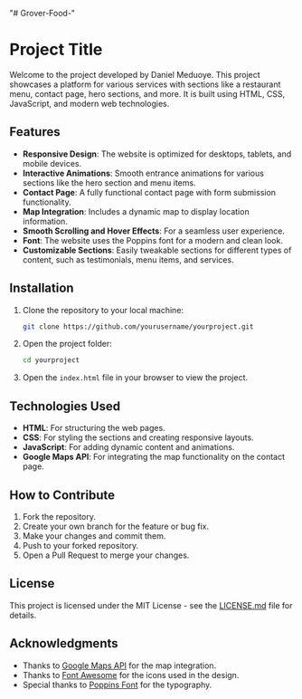 "# Grover-Food-" 

# Project Title

Welcome to the project developed by Daniel Meduoye. This project showcases a platform for various services with sections like a restaurant menu, contact page, hero sections, and more. It is built using HTML, CSS, JavaScript, and modern web technologies.

## Features

- **Responsive Design**: The website is optimized for desktops, tablets, and mobile devices.
- **Interactive Animations**: Smooth entrance animations for various sections like the hero section and menu items.
- **Contact Page**: A fully functional contact page with form submission functionality.
- **Map Integration**: Includes a dynamic map to display location information.
- **Smooth Scrolling and Hover Effects**: For a seamless user experience.
- **Font**: The website uses the Poppins font for a modern and clean look.
- **Customizable Sections**: Easily tweakable sections for different types of content, such as testimonials, menu items, and services.

## Installation

1. Clone the repository to your local machine:
    ```bash
    git clone https://github.com/yourusername/yourproject.git
    ```

2. Open the project folder:
    ```bash
    cd yourproject
    ```

3. Open the `index.html` file in your browser to view the project.

## Technologies Used

- **HTML**: For structuring the web pages.
- **CSS**: For styling the sections and creating responsive layouts.
- **JavaScript**: For adding dynamic content and animations.
- **Google Maps API**: For integrating the map functionality on the contact page.

## How to Contribute

1. Fork the repository.
2. Create your own branch for the feature or bug fix.
3. Make your changes and commit them.
4. Push to your forked repository.
5. Open a Pull Request to merge your changes.

## License

This project is licensed under the MIT License - see the [LICENSE.md](LICENSE.md) file for details.

## Acknowledgments

- Thanks to [Google Maps API](https://developers.google.com/maps) for the map integration.
- Thanks to [Font Awesome](https://fontawesome.com/) for the icons used in the design.
- Special thanks to [Poppins Font](https://fonts.google.com/specimen/Poppins) for the typography.
